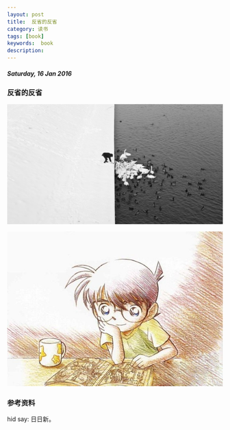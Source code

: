 ```yaml
---
layout: post
title:  反省的反省
category: 读书
tags: [book]
keywords:  book
description:
---
```


##### Saturday, 16 Jan 2016

### 反省的反省

![whiteAndBlack](/../../assets/img/book/2016/whiteAndBlack.jpeg)

![kenan](/../../assets/img/book/2016/kenan.jpg)


### 参考资料


hid say: 日日新。
